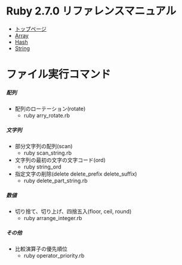 # Ruby 2.7.0 リファレンスマニュアル
 - [トップページ](https://docs.ruby-lang.org/ja/latest/doc/index.html)
 - [Array](https://docs.ruby-lang.org/ja/latest/class/Array.html)
 - [Hash](https://docs.ruby-lang.org/ja/latest/class/Hash.html)
 - [String](https://docs.ruby-lang.org/ja/latest/class/String.html)

# ファイル実行コマンド
##### 配列
 - 配列のローテーション(rotate)
   - ruby arry_rotate.rb

##### 文字列
 - 部分文字列の配列(scan)
   - ruby scan_string.rb
 - 文字列の最初の文字の文字コード(ord)
   - ruby string_ord
 - 指定文字の削除(delete delete_prefix delete_suffix)
   - ruby delete_part_string.rb

##### 数値
 - 切り捨て、切り上げ、四捨五入(floor, ceil, round)
   - ruby arrange_integer.rb
##### その他
 - 比較演算子の優先順位
   - ruby operator_priority.rb
